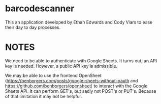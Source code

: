 # barcodescanner

This an application developed by Ethan Edwards and Cody Viars to ease their day to day processes.



# NOTES
We need to be able to authenticate with Google Sheets. It turns out, an API key is needed. However, a public API key is admissible.

We may be able to use the frontend OpenSheet (https://benborgers.com/posts/google-sheets-without-oauth and https://github.com/benborgers/opensheet) to interact with the Google Sheets API. It can perform GET's, but sadly not POST's or PUT's. Because of that limitation it may not be helpful.
